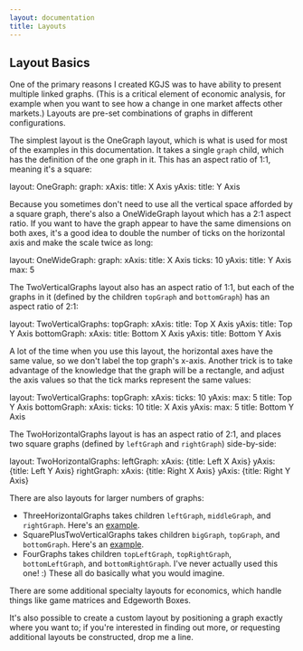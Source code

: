 ```yaml
---
layout: documentation
title: Layouts
---
```


## Layout Basics

One of the primary reasons I created KGJS was to have ability to present multiple linked graphs. (This is a critical element of economic analysis, for example when you want to see how a change in one market affects other markets.) Layouts are pre-set combinations of graphs in different configurations.

The simplest layout is the OneGraph layout, which is what is used for most of the examples in this documentation. It takes a single `graph` child, which has the definition of the one graph in it. This has an aspect ratio of 1:1, meaning it's a square:

<div width="500" height="450" class="codePreview">

layout:
  OneGraph:
    graph: 
      xAxis:
        title: X Axis
      yAxis:
        title: Y Axis
   
      
</div>

Because you sometimes don't need to use all the vertical space afforded by a square graph, there's also a OneWideGraph layout which has a 2:1 aspect ratio. If you want to have the graph appear to have the same dimensions on both axes, it's a good idea to double the number of ticks on the horizontal axis and make the scale twice as long:

<div width="500" height="240" class="codePreview">

layout:
  OneWideGraph:
    graph: 
      xAxis:
        title: X Axis
        ticks: 10
      yAxis:
        title: Y Axis
        max: 5
      
</div>

The TwoVerticalGraphs layout also has an aspect ratio of 1:1, but each of the graphs in it (defined by the children `topGraph` and `bottomGraph`) has an aspect ratio of 2:1:

<div width="500" height="440" class="codePreview">

layout:
  TwoVerticalGraphs:
    topGraph:
      xAxis:
        title: Top X Axis
      yAxis:
        title: Top Y Axis
    bottomGraph:
      xAxis:
        title: Bottom X Axis
      yAxis:
        title: Bottom Y Axis
      
</div>

A lot of the time when you use this layout, the horizontal axes have the same value, so we don't label the top graph's x-axis. Another trick is to take advantage of the knowledge that the graph will be a rectangle, and adjust the axis values so that the tick marks represent the same values:

<div width="500" height="440" class="codePreview">

layout:
  TwoVerticalGraphs:
    topGraph:
      xAxis:
        ticks: 10
      yAxis:
        max: 5
        title: Top Y Axis
    bottomGraph:
      xAxis:
        ticks: 10
        title: X Axis
      yAxis:
        max: 5
        title: Bottom Y Axis
      
</div>


The TwoHorizontalGraphs layout is has an aspect ratio of 2:1, and places two square graphs (defined by `leftGraph` and `rightGraph`) side-by-side:

<div width="500" height="250" class="codePreview">

layout:
  TwoHorizontalGraphs:
    leftGraph:
      xAxis: {title: Left X Axis}
      yAxis: {title: Left Y Axis}
    rightGraph:
      xAxis: {title: Right X Axis}
      yAxis: {title: Right Y Axis}
      
</div>

There are also layouts for larger numbers of graphs:
* ThreeHorizontalGraphs takes children `leftGraph`, `middleGraph`, and `rightGraph`. Here's an [example](https://www.econgraphs.org/graphs/micro/equilibrium/partial_equilibrium/summing_two_individuals_linear_demands).
* SquarePlusTwoVerticalGraphs takes children `bigGraph`, `topGraph`, and `bottomGraph`. Here's an [example](https://www.econgraphs.org/graphs/micro/equilibrium/general_equilibrium/ppf_and_production_functions).
* FourGraphs takes children `topLeftGraph`, `topRightGraph`, `bottomLeftGraph`, and `bottomRightGraph`. I've never actually used this one! :)
These all do basically what you would imagine.

There are some additional specialty layouts for economics, which handle things like game matrices and Edgeworth Boxes.

It's also possible to create a custom layout by positioning a graph exactly where you want to; if you're interested in finding out more, or requesting additional layouts be constructed, drop me a line.




